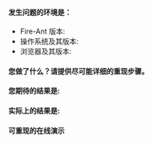 <!-- Issue Template -->

<!--
Fire-Ant 的用法咨询，建议通过以下渠道，官方 issues 目前没有足够精力提供此类咨询服务：

1. [Stack Overflow](http://stackoverflow.com/questions/tagged/fire-ant)
2. [Segment Fault](https://segmentfault.com/t/fire-ant)（中文）

如果是报告 bug，请按照下列格式书写，并务必提供复现步骤，否则恕难解决，感谢您的支持。
-->

#### 发生问题的环境是：

<!-- 务必提供 -->

- Fire-Ant 版本:
- 操作系统及其版本:
- 浏览器及其版本:

#### 您做了什么？请提供尽可能详细的重现步骤。

<!-- 如：引入 Fire-Ant 了 Button -->

#### 您期待的结果是:

<!-- 如：像官网一样正常显示 -->

#### 实际上的结果是:

<!-- 如：样式错位了，最好提供截图 -->

#### 可重现的在线演示

<!-- 请修改并 Fork http://codepen.io/benjycui/pen/KgPZrE?editors=001 -->
